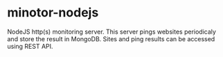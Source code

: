 # minotor-nodejs

NodeJS http(s) monitoring server. This server pings websites periodicaly and store the result in MongoDB. Sites and ping results can be accessed using REST API.

